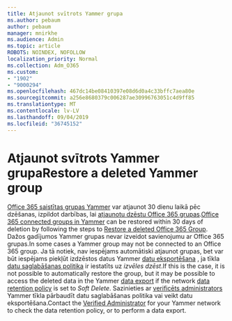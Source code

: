 ```yaml
---
title: Atjaunot svītrots Yammer grupa
ms.author: pebaum
author: pebaum
manager: mnirkhe
ms.audience: Admin
ms.topic: article
ROBOTS: NOINDEX, NOFOLLOW
localization_priority: Normal
ms.collection: Adm_O365
ms.custom:
- "1902"
- "9000294"
ms.openlocfilehash: 467dc14be08410397e08d6d0a4c33bffc7aea80e
ms.sourcegitcommit: a256e8680379c006287ae30996763051c4d9ff85
ms.translationtype: MT
ms.contentlocale: lv-LV
ms.lasthandoff: 09/04/2019
ms.locfileid: "36745152"
---
```

# <a name="restore-a-deleted-yammer-group"></a><span data-ttu-id="eb7be-102">Atjaunot svītrots Yammer grupa</span><span class="sxs-lookup"><span data-stu-id="eb7be-102">Restore a deleted Yammer group</span></span>

<span data-ttu-id="eb7be-103">[Office 365 saistītas grupas Yammer](https://docs.microsoft.com/yammer/manage-yammer-groups/yammer-and-office-365-groups) var atjaunot 30 dienu laikā pēc dzēšanas, izpildot darbības, lai [atjaunotu dzēstu Office 365 grupas](https://docs.microsoft.com/office365/admin/create-groups/restore-deleted-group).</span><span class="sxs-lookup"><span data-stu-id="eb7be-103">[Office 365 connected groups in Yammer](https://docs.microsoft.com/yammer/manage-yammer-groups/yammer-and-office-365-groups) can be restored within 30 days of deletion by following the steps to [Restore a deleted Office 365 Group](https://docs.microsoft.com/office365/admin/create-groups/restore-deleted-group).</span></span>
<span data-ttu-id="eb7be-104">Dažos gadījumos Yammer grupas nevar izveidot savienojumu ar Office 365 grupas.</span><span class="sxs-lookup"><span data-stu-id="eb7be-104">In some cases a Yammer group may not be connected to an Office 365 group.</span></span> <span data-ttu-id="eb7be-105">Ja tā notiek, nav iespējams automātiski atjaunot grupas, bet var būt iespējams piekļūt izdzēstos datus Yammer [datu eksportēšana](https://docs.microsoft.com/yammer/manage-security-and-compliance/export-yammer-enterprise-data) , ja tīkla [datu saglabāšanas politika](https://docs.microsoft.com/yammer/manage-security-and-compliance/manage-data-compliance) ir iestatīts uz *izvēles dzēst*.</span><span class="sxs-lookup"><span data-stu-id="eb7be-105">If this is the case, it is not possible to automatically restore the group, but it may be possible to access the deleted data in the Yammer [data export](https://docs.microsoft.com/yammer/manage-security-and-compliance/export-yammer-enterprise-data) if the network [data retention policy](https://docs.microsoft.com/yammer/manage-security-and-compliance/manage-data-compliance) is set to *Soft Delete*.</span></span> <span data-ttu-id="eb7be-106">Sazinieties ar [verificēts administrators](https://docs.microsoft.com/yammer/manage-yammer-users/manage-yammer-admins) Yammer tīkla pārbaudīt datu saglabāšanas politika vai veikt datu eksportēšana.</span><span class="sxs-lookup"><span data-stu-id="eb7be-106">Contact the [Verified Administrator](https://docs.microsoft.com/yammer/manage-yammer-users/manage-yammer-admins) for your Yammer network to check the data retention policy, or to perform a data export.</span></span>
